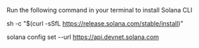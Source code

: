 Run the following command in your terminal to install Solana CLI

sh -c "$(curl -sSfL https://release.solana.com/stable/install)"

solana config set --url https://api.devnet.solana.com
